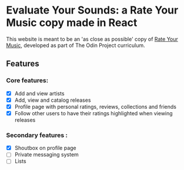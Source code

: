 # Evaluate Your Sounds: a Rate Your Music copy made in React

This website is meant to be an 'as close as possible' copy of [Rate Your Music](https://rateyourmusic.com/), developed as part of The Odin Project curriculum.

## Features
### Core features:
- [X] Add and view artists
- [X] Add, view and catalog releases
- [X] Profile page with personal ratings, reviews, collections and friends
- [X] Follow other users to have their ratings highlighted when viewing releases

### Secondary features :
- [X] Shoutbox on profile page
- [ ] Private messaging system
- [ ] Lists